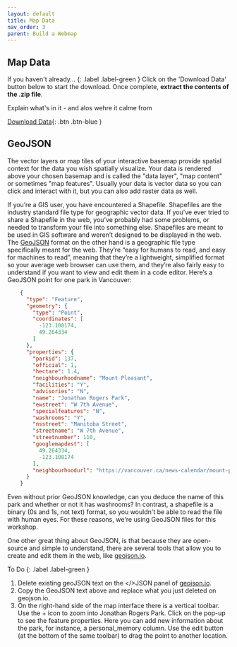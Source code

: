 ```yaml
---
layout: default
title: Map Data 
nav_order: 3
parent: Build a Webmap
---
```


## Map Data
If you haven't already...
{: .label .label-green }
Click on the 'Download Data' button below to start the download. Once complete, **extract the contents of the .zip file**.

Explain what's in it - and alos wehre it calme from 

[Download Data](mapbox-intro.zip){: .btn .btn-blue }

## GeoJSON
The vector layers or map tiles of your interactive basemap provide spatial context for the data you wish spatially visualize. Your data is rendered above your chosen basemap and is called the "data layer", "map content" or sometimes "map features". Usually your data is vector data so you can click and interact with it, but you can also add raster data as well.      

If you’re a GIS user, you have encountered a Shapefile. Shapefiles are the industry standard file type for geographic vector data. If you’ve ever tried to share a Shapefile in the web, you’ve probably had some problems, or needed to transform your file into something else. Shapefiles are meant to be used in GIS software and weren’t designed to be displayed in the web. The [GeoJSON](https://geojson.org/) format on the other hand is a geographic file type specifically meant for the web. They’re “easy for humans to read, and easy for machines to read”, meaning that they’re a lightweight, simplified format so your average web browser can use them, and they’re also fairly easy to understand if you want to view and edit them in a code editor. Here’s a GeoJSON point for one park in Vancouver: 

```json
    {
      "type": "Feature",
      "geometry": {
        "type": "Point",
        "coordinates": [
          -123.108174,
          49.264334
        ]
      },
      "properties": {
        "parkid": 137,
        "official": 1,
        "hectare": 1.4,
        "neighbourhoodname": "Mount Pleasant",
        "facilities": "Y",
        "advisories": "N",
        "name": "Jonathan Rogers Park",
        "ewstreet": "W 7th Avenue",
        "specialfeatures": "N",
        "washrooms": "Y",
        "nsstreet": "Manitoba Street",
        "streetname": "W 7th Avenue",
        "streetnumber": 110,
        "googlemapdest": [
          49.264334,
          -123.108174
        ],
        "neighbourhoodurl": "https://vancouver.ca/news-calendar/mount-pleasant.aspx"
      }
    }
```
Even without prior GeoJSON knowledge, can you deduce the name of this park and whether or not it has washrooms? In contrast, a shapefile is a binary (0s and 1s, not text) format, so you wouldn't be able to read the file with human eyes. For these reasons, we're using GeoJSON files for this workshop.

One other great thing about GeoJSON, is that because they are open-source and simple to understand, there are several tools that allow you to create and edit them in the web, like [geojson.io](http://geojson.io).

To Do
{: .label .label-green }
1. Delete existing geoJSON text on the </>JSON panel of [geojson.io](http://geojson.io).
2. Copy the GeoJSON text above and replace what you just deleted on geojson.io.
3. On the right-hand side of the map interface there is a vertical toolbar. Use the + icon to zoom into Jonathan Rogers Park. Click on the pop-up to see the feature properties. Here you can add new information about the park, for instance, a personal_memory column. Use the edit button (at the bottom of the same toolbar) to drag the point to another location. 







